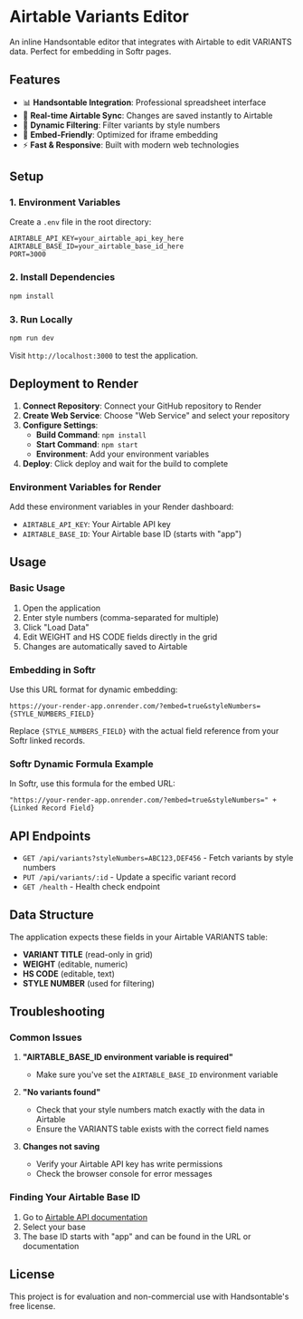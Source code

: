 # Airtable Variants Editor

An inline Handsontable editor that integrates with Airtable to edit VARIANTS data. Perfect for embedding in Softr pages.

## Features

- 📊 **Handsontable Integration**: Professional spreadsheet interface
- 🔄 **Real-time Airtable Sync**: Changes are saved instantly to Airtable
- 🎯 **Dynamic Filtering**: Filter variants by style numbers
- 📱 **Embed-Friendly**: Optimized for iframe embedding
- ⚡ **Fast & Responsive**: Built with modern web technologies

## Setup

### 1. Environment Variables

Create a `.env` file in the root directory:

```env
AIRTABLE_API_KEY=your_airtable_api_key_here
AIRTABLE_BASE_ID=your_airtable_base_id_here
PORT=3000
```

### 2. Install Dependencies

```bash
npm install
```

### 3. Run Locally

```bash
npm run dev
```

Visit `http://localhost:3000` to test the application.

## Deployment to Render

1. **Connect Repository**: Connect your GitHub repository to Render
2. **Create Web Service**: Choose "Web Service" and select your repository
3. **Configure Settings**:
   - **Build Command**: `npm install`
   - **Start Command**: `npm start`
   - **Environment**: Add your environment variables
4. **Deploy**: Click deploy and wait for the build to complete

### Environment Variables for Render

Add these environment variables in your Render dashboard:

- `AIRTABLE_API_KEY`: Your Airtable API key
- `AIRTABLE_BASE_ID`: Your Airtable base ID (starts with "app")

## Usage

### Basic Usage

1. Open the application
2. Enter style numbers (comma-separated for multiple)
3. Click "Load Data"
4. Edit WEIGHT and HS CODE fields directly in the grid
5. Changes are automatically saved to Airtable

### Embedding in Softr

Use this URL format for dynamic embedding:

```
https://your-render-app.onrender.com/?embed=true&styleNumbers={STYLE_NUMBERS_FIELD}
```

Replace `{STYLE_NUMBERS_FIELD}` with the actual field reference from your Softr linked records.

### Softr Dynamic Formula Example

In Softr, use this formula for the embed URL:

```
"https://your-render-app.onrender.com/?embed=true&styleNumbers=" + {Linked Record Field}
```

## API Endpoints

- `GET /api/variants?styleNumbers=ABC123,DEF456` - Fetch variants by style numbers
- `PUT /api/variants/:id` - Update a specific variant record
- `GET /health` - Health check endpoint

## Data Structure

The application expects these fields in your Airtable VARIANTS table:

- **VARIANT TITLE** (read-only in grid)
- **WEIGHT** (editable, numeric)
- **HS CODE** (editable, text)
- **STYLE NUMBER** (used for filtering)

## Troubleshooting

### Common Issues

1. **"AIRTABLE_BASE_ID environment variable is required"**
   - Make sure you've set the `AIRTABLE_BASE_ID` environment variable

2. **"No variants found"**
   - Check that your style numbers match exactly with the data in Airtable
   - Ensure the VARIANTS table exists with the correct field names

3. **Changes not saving**
   - Verify your Airtable API key has write permissions
   - Check the browser console for error messages

### Finding Your Airtable Base ID

1. Go to [Airtable API documentation](https://airtable.com/api)
2. Select your base
3. The base ID starts with "app" and can be found in the URL or documentation

## License

This project is for evaluation and non-commercial use with Handsontable's free license. 
